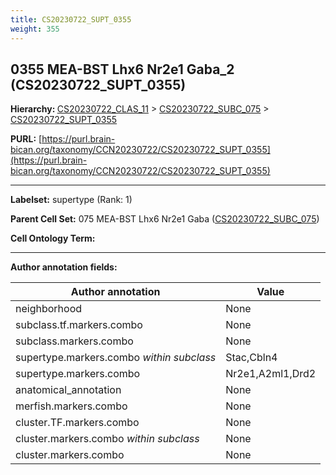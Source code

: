 ```yaml
---
title: CS20230722_SUPT_0355
weight: 355
---
```

## 0355 MEA-BST Lhx6 Nr2e1 Gaba_2 (CS20230722_SUPT_0355)
<b>Hierarchy: </b>
[CS20230722_CLAS_11](../CS20230722_CLAS_11) >
[CS20230722_SUBC_075](../CS20230722_SUBC_075) >
[CS20230722_SUPT_0355](../CS20230722_SUPT_0355)

**PURL:** [https://purl.brain-bican.org/taxonomy/CCN20230722/CS20230722_SUPT_0355](https://purl.brain-bican.org/taxonomy/CCN20230722/CS20230722_SUPT_0355)

---


**Labelset:** supertype (Rank: 1)

**Parent Cell Set:** 075 MEA-BST Lhx6 Nr2e1 Gaba ([CS20230722_SUBC_075](../CS20230722_SUBC_075))



**Cell Ontology Term:** 

[MARKER GENES.]: #


---

[TRANSFERRED ANNOTATIONS.]: #


[AUTHOR ANNOTATION FIELDS.]: #


**Author annotation fields:**

| Author annotation | Value |
|-------------------|-------|
|neighborhood|None|
|subclass.tf.markers.combo|None|
|subclass.markers.combo|None|
|supertype.markers.combo _within subclass_|Stac,Cbln4|
|supertype.markers.combo|Nr2e1,A2ml1,Drd2|
|anatomical_annotation|None|
|merfish.markers.combo|None|
|cluster.TF.markers.combo|None|
|cluster.markers.combo _within subclass_|None|
|cluster.markers.combo|None|
